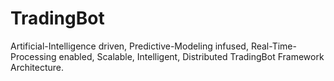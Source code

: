 # TradingBot
Artificial-Intelligence driven, Predictive-Modeling infused, Real-Time-Processing enabled, Scalable, Intelligent, Distributed TradingBot Framework Architecture.
